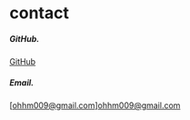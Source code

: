 # contact

##### GitHub.

[GitHub](https://github.com/CosmicLatte009)

##### Email.

[ohhm009@gmail.com]ohhm009@gmail.com
